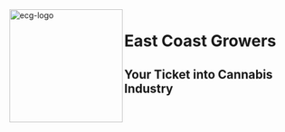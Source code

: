 
<img align="left" width="200"  alt="ecg-logo" src="/src/assets/images/ecg-logo.png">

# East Coast Growers

## Your Ticket into Cannabis Industry
